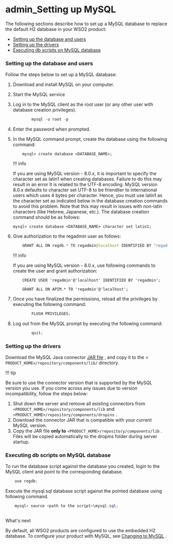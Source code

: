 # admin\_Setting up MySQL

The following sections describe how to set up a MySQL database to replace the default H2 database in your WSO2 product:

-   [Setting up the database and users](#admin_SettingupMySQL-Settingupthedatabaseandusers)
-   [Setting up the drivers](#admin_SettingupMySQL-Settingupthedrivers)
-   [Executing db scripts on MySQL database](#admin_SettingupMySQL-ExecutingdbscriptsonMySQLdatabase)

### Setting up the database and users

Follow the steps below to set up a MySQL database:

1.  Download and install MySQL on your computer.

2.  Start the MySQL service

3.  Log in to the MySQL client as the root user (or any other user with database creation privileges).

    ``` java
            mysql -u root -p
    ```

4.  Enter the password when prompted.

5.  In the MySQL command prompt, create the database using the following command:

    ```
        mysql> create database <DATABASE_NAME>;
    ```

    !!! info

    If you are using MySQL version - 8.0.x, it is important to specify the character set as latin1 when creating databases. Failure to do this may result in an error
    It is related to the UTF-8 encoding. MySQL version 8.0.x defaults to character set UTF-8 to be friendlier to international users which uses 4 bytes per character. Hence, you must use latin1 as the character set as indicated below in the database creation commands to avoid this problem. Note that this may result in issues with non-latin characters (like Hebrew, Japanese, etc.). The database creation command should be as follows:

        mysql> create database <DATABASE_NAME> character set latin1;

6.  Give authorization to the regadmin user as follows:

    ``` java
        GRANT ALL ON regdb.* TO regadmin@localhost IDENTIFIED BY "regadmin";
    ```

    !!! info

    If you are using MySQL version - 8.0.x, use following commands to create the user and  grant authorization:

    ```
        CREATE USER 'regadmin'@'localhost' IDENTIFIED BY 'regadmin';
    ```

    ```
        GRANT ALL ON APIM.* TO 'regadmin'@'localhost';
    ```

7.  Once you have finalized the permissions, reload all the privileges by executing the following command:

    ``` java
            FLUSH PRIVILEGES;
    ```

8.  Log out from the MySQL prompt by executing the following command:

    ``` java
            quit;
    ```

### Setting up the drivers

Download the MySQL Java connector [JAR file](https://dev.mysql.com/downloads/connector/j/) , and copy it to the &lt; `PRODUCT_HOME>/repository/components/lib/` directory.

!!! tip

Be sure to use the connector version that is supported by the MySQL version you use. If you come across any issues due to version incompatibility, follow the steps below:

1.  Shut down the server and remove all existing connectors from `<PRODUCT_HOME>/repository/components/lib` and `<PRODUCT_HOME>/repository/components/dropins` .
2.  Download the connector JAR that is compatible with your current MySQL version.
3.  Copy the JAR file **only to** `<PRODUCT_HOME>/repository/components/lib` . Files will be copied automatically to the dropins folder during server startup.


### Executing db scripts on MySQL database

To run the database script against the database you created, login to the MySQL client and point to the corresponding database.

``` java
    use regdb;
```

Execute the mysql.sql database script against the pointed database using following command.

``` java
    mysql> source <path to the script>\mysql.sql;
```

##
What's next

By default, all WSO2 products are configured to use the embedded H2 database. To configure your product with MySQL, see [Changing to MySQL](https://docs.wso2.com/display/ADMIN44x/Changing+to+MySQL) .
